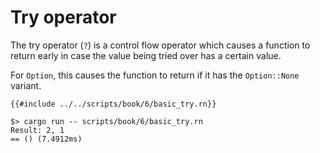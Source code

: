 # Try operator

The try operator (`?`) is a control flow operator which causes a function to
return early in case the value being tried over has a certain value.

For `Option`, this causes the function to return if it has the `Option::None`
variant.

```rust,noplaypen
{{#include ../../scripts/book/6/basic_try.rn}}
```

```text
$> cargo run -- scripts/book/6/basic_try.rn
Result: 2, 1
== () (7.4912ms)
```
